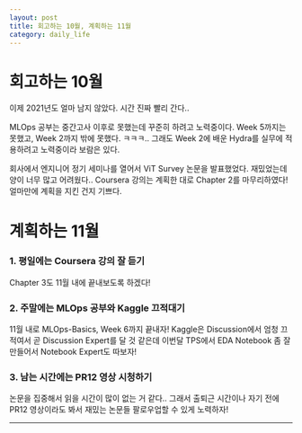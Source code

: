 ```yaml
---
layout: post
title: 회고하는 10월, 계획하는 11월
category: daily_life
---
```


# 회고하는 10월

이제 2021년도 얼마 남지 않았다. 시간 진짜 빨리 간다..

MLOps 공부는 중간고사 이후로 못했는데 꾸준히 하려고 노력중이다. Week 5까지는 못했고, Week 2까지 밖에 못했다. ㅋㅋㅋ.. 그래도 Week 2에 배운 Hydra를 실무에 적용하려고 노력중이라 보람은 있다.

회사에서 엔지니어 정기 세미나를 열어서 ViT Survey 논문을 발표했었다. 재밌었는데 양이 너무 많고 어려웠다.. Coursera 강의는 계획한 대로 Chapter 2를 마무리하였다! 얼마만에 계획을 지킨 건지 기쁘다.

# 계획하는 11월

### 1. 평일에는 Coursera 강의 잘 듣기

Chapter 3도 11월 내에 끝내보도록 하겠다!

### 2. 주말에는 MLOps 공부와 Kaggle 끄적대기

11월 내로 MLOps-Basics, Week 6까지 끝내자! Kaggle은 Discussion에서 엄청 끄적여서 곧 Discussion Expert를 달 것 같은데 이번달 TPS에서 EDA Notebook 좀 잘 만들어서 Notebook Expert도 따보자!

### 3. 남는 시간에는 PR12 영상 시청하기

논문을 집중해서 읽을 시간이 많이 없는 거 같다.. 그래서 출퇴근 시간이나 자기 전에 PR12 영상이라도 봐서 재밌는 논문들 팔로우업할 수 있게 노력하자!

- - -